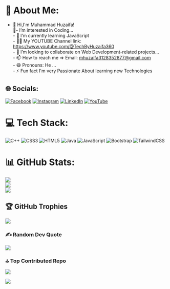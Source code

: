 # 💫 About Me:
 - 👋 Hi,I'm Muhammad Huzaifa!<br>👀-  I’m interested in Coding...<br>- 🌱 I’m currently learning JavaScript<br>- 👨‍💻 My YOUTUBE Channel link: https://www.youtube.com/@TechByHuzaifa360 <br>- 💞️ I’m looking to collaborate on Web Development-related projects...<br>- 📫 How to reach me => Email: mhuzaifa3128352877@gmail.com<br>- 😄 Pronouns: He ...<br>- ⚡ Fun fact I'm very Passionate About learning new Technologies


## 🌐 Socials:
[![Facebook](https://img.shields.io/badge/Facebook-%231877F2.svg?logo=Facebook&logoColor=white)](https://facebook.com/https://www.facebook.com/@mhuzaifa0360/?mibextid=ZbWKwL) [![Instagram](https://img.shields.io/badge/Instagram-%23E4405F.svg?logo=Instagram&logoColor=white)](https://instagram.com/https://www.instagram.com/mhuzaifa0360/profilecard/?igsh=ODdqbnBsMjk4bWNu) [![LinkedIn](https://img.shields.io/badge/LinkedIn-%230077B5.svg?logo=linkedin&logoColor=white)](https://linkedin.com/in/https://www.linkedin.com/in/muhammad-huzaifa-0b617125b/) [![YouTube](https://img.shields.io/badge/YouTube-%23FF0000.svg?logo=YouTube&logoColor=white)](https://youtube.com/@UC-dxdb_JbOcMeHKiBosPFCg) 

# 💻 Tech Stack:
![C++](https://img.shields.io/badge/c++-%2300599C.svg?style=for-the-badge&logo=c%2B%2B&logoColor=white) ![CSS3](https://img.shields.io/badge/css3-%231572B6.svg?style=for-the-badge&logo=css3&logoColor=white) ![HTML5](https://img.shields.io/badge/html5-%23E34F26.svg?style=for-the-badge&logo=html5&logoColor=white) ![Java](https://img.shields.io/badge/java-%23ED8B00.svg?style=for-the-badge&logo=openjdk&logoColor=white) ![JavaScript](https://img.shields.io/badge/javascript-%23323330.svg?style=for-the-badge&logo=javascript&logoColor=%23F7DF1E) ![Bootstrap](https://img.shields.io/badge/bootstrap-%238511FA.svg?style=for-the-badge&logo=bootstrap&logoColor=white) ![TailwindCSS](https://img.shields.io/badge/tailwindcss-%2338B2AC.svg?style=for-the-badge&logo=tailwind-css&logoColor=white)
# 📊 GitHub Stats:
![](https://github-readme-stats.vercel.app/api?username=mhuzaifa360&theme=radical&hide_border=false&include_all_commits=false&count_private=false)<br/>
![](https://github-readme-streak-stats.herokuapp.com/?user=mhuzaifa360&theme=radical&hide_border=false)<br/>
![](https://github-readme-stats.vercel.app/api/top-langs/?username=mhuzaifa360&theme=radical&hide_border=false&include_all_commits=false&count_private=false&layout=compact)

## 🏆 GitHub Trophies
![](https://github-profile-trophy.vercel.app/?username=mhuzaifa360&theme=radical&no-frame=false&no-bg=true&margin-w=4)

### ✍️ Random Dev Quote
![](https://quotes-github-readme.vercel.app/api?type=horizontal&theme=radical)

### 🔝 Top Contributed Repo
![](https://github-contributor-stats.vercel.app/api?username=mhuzaifa360&limit=5&theme=dark&combine_all_yearly_contributions=true)


[![](https://visitcount.itsvg.in/api?id=mhuzaifa360&label=Profile%20Views&color=1&icon=5&pretty=true)](https://visitcount.itsvg.in)

<!-- Proudly created with GPRM ( https://gprm.itsvg.in ) -->

